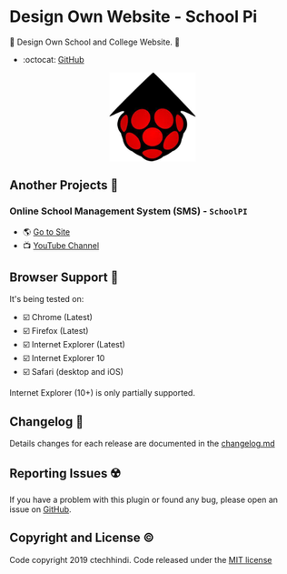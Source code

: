 # Design Own Website - School Pi

🍧 Design Own School and College Website. 🏫

* :octocat: [GitHub](https://github.com/ctechhindi/School-Pi-Design-Own-Website)

<img src="assets\logo.jpg" style="display: block; margin-left: auto; margin-right: auto; width: 30%;" alt="School Pi Logo"/>

## Another Projects 📁

### Online School Management System (SMS) - `SchoolPI`

* 🌎 [Go to Site](https://schoolpi.app/#/)
* 📺 [YouTube Channel](https://www.youtube.com/channel/UC6P5LjZoOOyvf4xegwBMK0g)

## Browser Support 🏁

It's being tested on:

* ☑️ Chrome (Latest) 
* ☑️ Firefox (Latest)
* ☑️ Internet Explorer (Latest)
* ☑️ Internet Explorer 10
* ☑️ Safari (desktop and iOS)

Internet Explorer (10+) is only partially supported.

## Changelog 📝

Details changes for each release are documented in the [changelog.md]()

## Reporting Issues ☢️

If you have a problem with this plugin or found any bug, please open an issue on [GitHub](https://github.com/ctechhindi/School-Pi-Design-Own-Website/issues).

## Copyright and License ©️

Code copyright 2019 ctechhindi. Code released under the [MIT license](http://www.opensource.org/licenses/MIT)